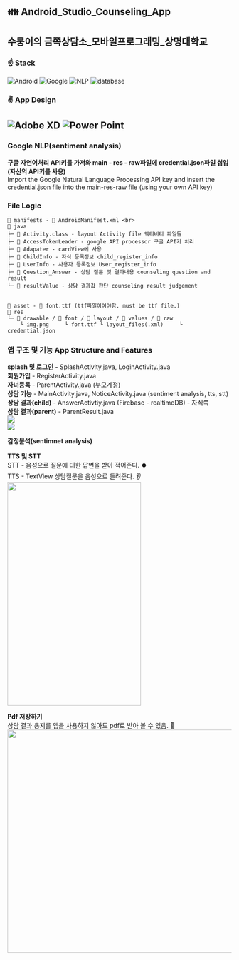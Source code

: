 ## :family: Android_Studio_Counseling_App
## 수뭉이의 금쪽상담소_모바일프로그래밍_상명대학교
### :point_up: Stack
<img alt="Android" src ="https://img.shields.io/badge/Android-3DDC84.svg?&style=for-the-badge&logo=Android&logoColor=white"/> <img alt="Google" src ="https://img.shields.io/badge/Google Cloud-4285F4.svg?&style=for-the-badge&logo=Google Cloud&logoColor=white"/> <img alt="NLP" src ="https://img.shields.io/badge/NLP(sentiment analysis)-E37400.svg?&style=for-the-badge&logo=Google Analytics&logoColor=black"/> <img alt="database" src ="https://img.shields.io/badge/Firebase-FFCA28.svg?&style=for-the-badge&logo=Firebase&logoColor=black"/>  
### :v: App Design
<img alt="Adobe XD" src ="https://img.shields.io/badge/Adobe XD-FF61F6.svg?&style=for-the-badge&logo=Adobe XD&logoColor=black"/> <img alt="Power Point" src ="https://img.shields.io/badge/PowerPoint-B7472A.svg?&style=for-the-badge&logo=Microsoft PowerPoint&logoColor=black"/>
----
### Google NLP(sentiment analysis)
**구글 자연어처리 API키를 가져와 main - res - raw파일에 credential.json파일 삽입(자신의 API키를 사용)**<br>
Import the Google Natural Language Processing API key and insert the credential.json file into the main-res-raw file (using your own API key)


### File Logic
````    
📂 manifests - 📄 AndroidManifest.xml <br>
📂 java 
├─ 📄 Activity.class - layout Activity file 액티비티 파일들 
├─ 📄 AccessTokenLeader - google API processor 구글 API키 처리
├─ 📄 Adapater - cardView에 사용
├─ 📄 ChildInfo - 자식 등록정보 child_register_info
├─ 📄 UserInfo - 사용자 등록정보 User_register_info
├─ 📄 Question_Answer - 상담 질문 및 결과내용 counseling question and result
└─ 📄 resultValue - 상담 결과값 판단 counseling result judgement


📂 asset - 📄 font.ttf (ttf파일이여야함. must be ttf file.)
📂 res
└─ 📂 drawable / 📂 font / 📂 layout / 📂 values / 📂 raw
    └ img.png     └ font.ttf └ layout_files(.xml)     └ credential.json
````

### 앱 구조 및 기능 App Structure and Features
**splash 및 로그인** - SplashActivity.java, LoginActivity.java <br>
**회원가입** - RegisterActivity.java<br>
**자녀등록** - ParentActivity.java (부모계정)<br>
**상담 기능** - MainActivity.java, NoticeActivity.java (sentiment analysis, tts, stt)<br>
**상담 결과(child)** - AnswerActivtiy.java (Firebase - realtimeDB) - 자식쪽<br>
**상담 결과(parent)** - ParentResult.java <br>
![](https://user-images.githubusercontent.com/50544455/175820081-7edbaba5-b610-4383-ac46-8ced6c597d78.png)<br>
![](https://user-images.githubusercontent.com/50544455/175820107-01e4857d-cec2-4c67-8c77-8228b17ddcda.png)<br>

**감정분석(sentimnet analysis)**<br>

**TTS 및 STT** <br>
STT - 음성으로 질문에 대한 답변을 받아 적어준다. ⏺️<br>
TTS - TextView 상담질문을 음성으로 들려준다. 👂<br>
<img src = "https://user-images.githubusercontent.com/50544455/175820150-5fc7d0f2-a7c8-4771-bc1c-e8d1a5272aa0.png" width="300" height="500"/>

**Pdf 저장하기**<br>
상담 결과 용지를 앱을 사용하지 않아도 pdf로 받아 볼 수 있음. 📄<br>
<img src="https://user-images.githubusercontent.com/50544455/175820177-65c0cfb7-ee1b-4396-bcbf-cf9391d8f1ce.png" width="600" height="500"/><br>



